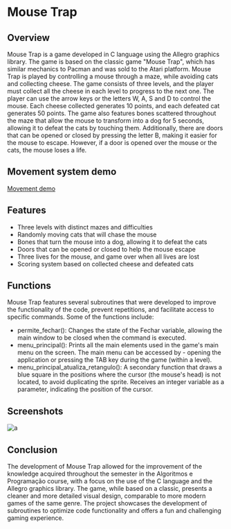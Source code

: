 # Mouse Trap

## Overview
Mouse Trap is a game developed in C language using the Allegro graphics library. The game is based on the classic game "Mouse Trap", which has similar mechanics to Pacman and was sold to the Atari platform. Mouse Trap is played by controlling a mouse through a maze, while avoiding cats and collecting cheese. The game consists of three levels, and the player must collect all the cheese in each level to progress to the next one. The player can use the arrow keys or the letters W, A, S and D to control the mouse. Each cheese collected generates 10 points, and each defeated cat generates 50 points. The game also features bones scattered throughout the maze that allow the mouse to transform into a dog for 5 seconds, allowing it to defeat the cats by touching them. 
Additionally, there are doors that can be opened or closed by pressing the letter B, making it easier for the mouse to escape. However, if a door is opened over the mouse or the cats, the mouse loses a life.

## Movement system demo
[Movement demo](https://www.youtube.com/watch?v=13UFSrRgJsI&feature=youtu.be)

## Features

- Three levels with distinct mazes and difficulties
- Randomly moving cats that will chase the mouse
- Bones that turn the mouse into a dog, allowing it to defeat the cats
- Doors that can be opened or closed to help the mouse escape
- Three lives for the mouse, and game over when all lives are lost
- Scoring system based on collected cheese and defeated cats

## Functions

Mouse Trap features several subroutines that were developed to improve the functionality of the code, prevent repetitions, and facilitate access to specific commands. Some of the functions include:
- permite_fechar(): Changes the state of the Fechar variable, allowing the main window to be closed when the command is executed.
- menu_principal(): Prints all the main elements used in the game's main menu on the screen. The main menu can be accessed by - opening the application or pressing the TAB key during the game (within a level).
- menu_principal_atualiza_retangulo(): A secondary function that draws a blue square in the positions where the cursor (the mouse's head) is not located, to avoid duplicating the sprite. Receives an integer variable as a parameter, indicating the position of the cursor.

## Screenshots
![a](https://i.imgur.com/6Key47J.png)

## Conclusion
The development of Mouse Trap allowed for the improvement of the knowledge acquired throughout the semester in the Algoritmos e Programação course, with a focus on the use of the C language and the Allegro graphics library. The game, while based on a classic, presents a cleaner and more detailed visual design, comparable to more modern games of the same genre. The project showcases the development of subroutines to optimize code functionality and offers a fun and challenging gaming experience.
